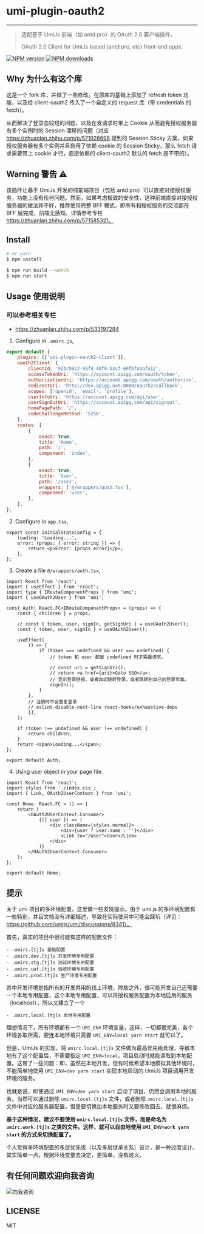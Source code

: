 # umi-plugin-oauth2

---

> 适配基于 UmiJs 前端（如 antd pro）的 OAuth 2.0 客户端插件。
>
> OAuth 2.0 Client for UmiJs based (antd pro, etc) front-end apps.

[![NPM version](https://img.shields.io/npm/v/umi-plugin-oauth2.svg?style=flat)](https://npmjs.org/package/umi-plugin-oauth2) [![NPM downloads](http://img.shields.io/npm/dm/umi-plugin-oauth2.svg?style=flat)](https://npmjs.org/package/umi-plugin-oauth2)

## Why 为什么有这个库

这是一个 fork 库，并做了一些修改。在原库的基础上添加了 refresh token 功能，以及给 client-oauth2 传入了一个自定义的 request 库（带 credentials 的 fetch）。

从而解决了登录态较短的问题，以及在发请求时带上 Cookie 从而避免授权服务器有多个实例时的 Session 漂移的问题（对应 https://zhuanlan.zhihu.com/p/571926698 提到的 Session Sticky 方案，如果授权服务器有多个实例并且启用了依赖 cookie 的 Session Sticky，那么 fetch 请求需要带上 cookie 才行，底层依赖的 client-oauth2 默认的 fetch 是不带的）。

## Warning 警告 ⚠️

该插件让基于 UmiJs 开发的纯前端项目（包括 antd pro）可以直接对接授权服务，功能上没有任何问题。然而，如果考虑极致的安全性，这种前端直接对接授权服务器的做法并不好，推荐使用完整 BFF 模式，即所有和授权服务的交流都在 BFF 层完成，前端无感知。详情参考专栏 https://zhuanlan.zhihu.com/p/571585321。

## Install

```bash
# or yarn
$ npm install
```

```bash
$ npm run build --watch
$ npm run start
```

## Usage 使用说明

### 可以参考相关专栏

-   https://zhuanlan.zhihu.com/p/533197284

1. Configure in `.umirc.js`,

```js
export default {
    plugins: [['umi-plugin-oauth2-client']],
    oauth2Client: {
        clientId: '92bc9822-95f4-40f8-b2cf-69fbfa3afa12',
        accessTokenUri: 'https://account.apigg.com/oauth/token',
        authorizationUri: 'https://account.apigg.com/oauth/authorize',
        redirectUri: 'http://dev.apigg.net:8000/oauth2/callback',
        scopes: ['openid', 'email', 'profile'],
        userInfoUri: 'https://account.apigg.com/api/user',
        userSignOutUri: 'https://account.apigg.com/api/signout',
        homePagePath: '/',
        codeChallengeMethod: 'S256',
    },
    routes: [
        {
            exact: true,
            title: 'Home',
            path: '/',
            component: 'index',
        },
        {
            exact: true,
            title: 'User',
            path: '/user',
            wrappers: ['@/wrappers/auth.tsx'],
            component: 'user',
        },
    ],
};
```

2. Configure in `app.tsx`,

```tsx
export const initialStateConfig = {
    loading: 'Loading...',
    error: (props: { error: string }) => {
        return <p>Error: {props.error}</p>;
    },
};
```

3. Create a file `@/wrappers/auth.tsx`,

```tsx
import React from 'react';
import { useEffect } from 'react';
import type { IRouteComponentProps } from 'umi';
import { useOAuth2User } from 'umi';

const Auth: React.FC<IRouteComponentProps> = (props) => {
    const { children } = props;

    // const { token, user, signIn, getSignUri } = useOAuth2User();
    const { token, user, signIn } = useOAuth2User();

    useEffect(
        () => {
            if (token === undefined && user === undefined) {
                // token 和 user 都是 undefined 时才需要请求。

                // const uri = getSignUri();
                // return <a href={uri}>Goto SSO</a>;
                // 显示登录链接，或者自动跳转登录，或者跳转到自己的登录页面。
                signIn();
            }
        },
        // 注销时不会重复登录
        // eslint-disable-next-line react-hooks/exhaustive-deps
        [],
    );

    if (token !== undefined && user !== undefined) {
        return children;
    }
    return <span>Loading...</span>;
};

export default Auth;
```

4. Using user object in your page file.

```tsx
import React from 'react';
import styles from './index.css';
import { Link, OAuth2UserContext } from 'umi';

const Home: React.FC = () => {
    return (
        <OAuth2UserContext.Consumer>
            {({ user }) => (
                <div className={styles.normal}>
                    <div>{user ? user.name : ''}</div>
                    <Link to="/user">User</Link>
                </div>
            )}
        </OAuth2UserContext.Consumer>
    );
};

export default Home;
```

## 提示

关于 umi 项目的多环境配置，这里做一些友情提示。由于 umi js 的多环境配置有一些特别，并且文档没有详细描述，导致在实际使用中可能会踩坑（详见： https://github.com/umijs/umi/discussions/8341）。

首先，真实的项目中很可能有这样的配置文件：

```
- .umirc.[tj]s 基础配置
- .umirc.dev.[tj]s 开发环境专用配置
- .umirc.stg.[tj]s 测试环境专用配置
- .umirc.uat.[tj]s 验收环境专用配置
- .umirc.prod.[tj]s 生产环境专用配置
```

其中开发环境是指所有的开发共用的线上环境，除些之外，很可能开发自己还需要一个本地专用配置，这个本地专用配置，可以将授权服务配置为本地启用的服务（localhost），所以又建立了一个

```
- .umirc.local.[tj]s 本地专用配置
```

理想情况下，所有环境都有一个 `UMI_ENV` 环境变量，这样，一切都很完美，各个环境各取所需，要连本地环境只需要 `UMI_ENV=local yarn start` 就可以了。

但是，UmiJs 的实现，将 `umirc.local.[tj]s` 文件做为最高优先级处理，导致本地有了这个配置后，不需要指定 `UMI_ENV=local`，项目启动时就能读取到本地配置。这带了一些问题：即，虽然在本地开发，但有时候希望本地模拟其他环境时，不能简单地使用 `UMI_ENV=dev yarn start` 实现本地启动的 UmiJs 项目调用开发环境的服务。

也就是说，即使通过 `UMI_ENV=dev yarn start` 启动了项目，仍然会调用本地的服务。当然可以通过删除 `umirc.local.[tj]s` 文件，或者删除 `umirc.local.[tj]s` 文件中对应的服务器配置，但是要切换加本地服务时又要修改回去，就很麻烦。

**基于这种情况，建议不要使用 `umirc.local.[tj]s` 文件，而是命名为 `umirc.work.[tj]s` 之类的文件。这样，就可以自由地使用 `UMI_ENV=work yarn start` 的方式来切换配置了。**

个人觉得多环境配置的多层优先级（以及多层继承关系）设计，是一种过度设计。其实简单一点，根据环境变量去决定，更简单，没有歧义。

## 有任何问题欢迎向我咨询

![向我咨询](https://urlscan.io/liveshot/?width=400&height=650&url=https://www.zhihu.com/consult/people/1073548674713423872)

## LICENSE

MIT
